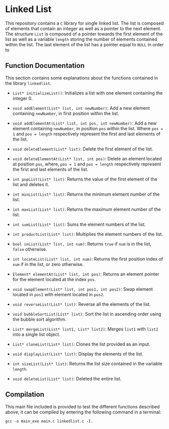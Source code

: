 # Linked List

This repository contains a `C` library for single linked list. The list is composed of elements that contain an integer as well as a pointer to the next element. The structure `List` is composed of a pointer towards the first element of the list as well as a variable `length` storing the number of elements contained within the list. The last element of the list has a pointer equal to `NULL` in order to 

## Function Documentation

This section contains some explanations about the functions contained in the library `linkedlist`.

* `List* initializeList()`: Initializes a list with one element containing the integer 0.

* `void addElement(List* list, int newNumber)`: Add a new element containing `newNumber`, in first position within the list.

* `void addElementAt(List* list, int pos, int newNumber)`: Add a new element containing `newNumber`, in position `pos` within the list. Where `pos = 1` and `pos = length` respectively represent the first and last elements of the list.

* `void deleteElement(List* list)`: Delete the first element of the list.

* `void deleteElementAt(List* list, int pos)`: Delete an element located at position `pos`, where, `pos = 1` and `pos = length` respectively represent the first and last elements of the list.

* `int popList(List* list)`: Returns the value of the first element of the list and deletes it.

* `int minList(List* list)`: Returns the minimum element number of the list.

* `int maxList(List* list)`: Returns the maximum element number of the list.

* `int sumList(List* list)`: Sums the element numbers of the list.

* `int productList(List* list)`: Multiplies the element numbers of the list.

* `bool inList(List* list, int num)`: Returns `true` if `num` is in the list, `false` otherwise.

* `int locateList(List* list, int num)`: Returns the first position index of `num` if in the list, or zero otherwise.

* `Element* elementAt(List* list, int pos)`: Returns an element pointer for the element located at the index `pos`.

* `void swapElement(List* list, int pos1, int pos2)`: Swap element located in `pos1` with element located in `pos2`.

* `void reverseList(List* list)`: Reverse all the elements of the list.

* `void bubbleSortList(List* list)`: Sort the list in ascending order using the bubble sort algorithm.

* `List* mergeList(List* list1, List* list2)`: Merges `list1` with `list2` into a single list object.

* `List* cloneList(List* list)`: Clones the list provided as an input.

* `void displayList(List* list)`: Display the elements of the list.

* `int sizeList(List* list)`: Returns the list size contained in the variable `length`.

* `void deleteList(List* list)`: Deleted the entire list.

## Compilation

This main file included is provided to test the different functions described above, it can be compiled by entering the following command in a terminal:

```gcc -o main_exe main.c linkedlist.c -I.```
